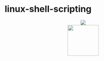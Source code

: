 # linux-shell-scripting


<div align="center">
 <img src="https://img.shields.io/badge/shell_script-%23121011.svg?style=for-the-badge&logo=gnu-bash&logoColor=white">
</div>
<div align="center">
<img src="https://www.techrepublic.com/wp-content/uploads/2021/08/tux.jpg" width="100" height="100">
</div>
